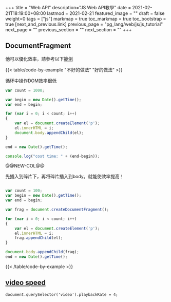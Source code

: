 +++
title = "Web API"
description="JS Web API教學"
date = 2021-02-21T18:19:00+08:00
lastmod = 2021-02-21
featured_image = ""
draft = false
weight=0
tags = ["js"]
markmap = true
toc_markmap = true
toc_bootstrap = true
[next_and_previous.link]
  previous_page = "pg_lang/web/js/js_tutorial"
  next_page = ""
  previous_section = ""
  next_section = ""
+++

## DocumentFragment

他可以優化效率，請參考以下[範例](https://blog.csdn.net/aitangyong/article/details/50351400#:~:text=DocumentFragment%EF%BC%88%E6%96%87%E6%A1%A3%E7%89%87%E6%AE%B5%EF%BC%89%E6%8E%A5%E5%8F%A3%E8%A1%A8%E7%A4%BA,%E4%B8%8D%E4%BC%9A%E5%AF%BC%E8%87%B4%E6%80%A7%E8%83%BD%E9%97%AE%E9%A2%98%E3%80%82)

{{< table/code-by-example "不好的做法" "好的做法" >}}

循环中操作DOM效率很低

```js {linenos=inline,hl_lines=[10]}
var count = 1000;

var begin = new Date().getTime();
var end = begin;

for (var i = 0; i < count; i++)
{
	var el = document.createElement('p');
	el.innerHTML = i;
	document.body.appendChild(el);
}

end = new Date().getTime();

console.log("cost time: " + (end-begin));
```

@@NEW-COL@@

先插入到碎片下，再将碎片插入到body。就能使效率提高！

```js {linenos=inline,hl_lines=[6,12,15]}

var count = 100;
var begin = new Date().getTime();
var end = begin;

var frag = document.createDocumentFragment();

for (var i = 0; i < count; i++)
{
	var el = document.createElement('p');
	el.innerHTML = i;
	frag.appendChild(el);
}

document.body.appendChild(frag);
end = new Date().getTime();
```

{{< /table/code-by-example >}}


## [video speed](https://developer.mozilla.org/en-US/docs/Web/API/Document/querySelector)

```
document.querySelector('video').playbackRate = 4;
```
